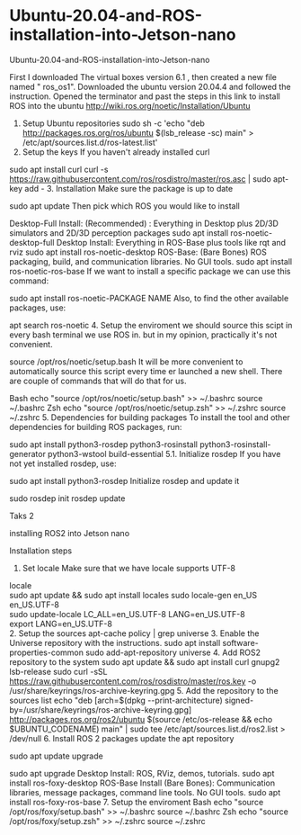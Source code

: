 # Ubuntu-20.04-and-ROS-installation-into-Jetson-nano
Ubuntu-20.04-and-ROS-installation-into-Jetson-nano

First I downloaded The virtual boxes version 6.1  , then created a new file named " ros_os1".
Downloaded the ubuntu version  20.04.4 and followed the instruction.
Opened the terminator and past the steps in this link to install ROS into the ubuntu 
http://wiki.ros.org/noetic/Installation/Ubuntu


1. Setup Ubuntu repositories
sudo sh -c 'echo "deb http://packages.ros.org/ros/ubuntu $(lsb_release -sc) main" > /etc/apt/sources.list.d/ros-latest.list'
2. Setup the keys
If you haven't already installed curl

sudo apt install curl
curl -s https://raw.githubusercontent.com/ros/rosdistro/master/ros.asc | sudo apt-key add -
3. Installation
Make sure the package is up to date

sudo apt update
Then pick which ROS you would like to install

Desktop-Full Install: (Recommended) : Everything in Desktop plus 2D/3D simulators and 2D/3D perception packages
sudo apt install ros-noetic-desktop-full
Desktop Install: Everything in ROS-Base plus tools like rqt and rviz
sudo apt install ros-noetic-desktop
ROS-Base: (Bare Bones) ROS packaging, build, and communication libraries. No GUI tools.
sudo apt install ros-noetic-ros-base
If we want to install a specific package we can use this command:

sudo apt install ros-noetic-PACKAGE NAME
Also, to find the other available packages, use:

apt search ros-noetic
4. Setup the enviroment
we should source this scipt in every bash terminal we use ROS in. but in my opinion, practically it's not convenient.

source /opt/ros/noetic/setup.bash
It will be more convenient to automatically source this script every time er launched a new shell. There are couple of commands that will do that for us.

Bash
echo "source /opt/ros/noetic/setup.bash" >> ~/.bashrc
source ~/.bashrc
Zsh
echo "source /opt/ros/noetic/setup.zsh" >> ~/.zshrc
source ~/.zshrc
5. Dependencies for building packages
To install the tool and other dependencies for building ROS packages, run:

sudo apt install python3-rosdep python3-rosinstall python3-rosinstall-generator python3-wstool build-essential
5.1. Initialize rosdep
If you have not yet installed rosdep, use:

sudo apt install python3-rosdep
Initialize rosdep and update it

sudo rosdep init
rosdep update


Taks 2

installing ROS2 into Jetson nano 

Installation steps
1. Set locale
Make sure that we have locale supports UTF-8

locale  
sudo apt update && sudo apt install locales 
sudo locale-gen en_US en_US.UTF-8  
sudo update-locale LC_ALL=en_US.UTF-8 LANG=en_US.UTF-8  
export LANG=en_US.UTF-8  
2. Setup the sources
apt-cache policy | grep universe
3. Enable the Universe repository with the instructions.
sudo apt install software-properties-common
sudo add-apt-repository universe
4. Add ROS2 repository to the system
sudo apt update && sudo apt install curl gnupg2 lsb-release
sudo curl -sSL https://raw.githubusercontent.com/ros/rosdistro/master/ros.key  -o /usr/share/keyrings/ros-archive-keyring.gpg
5. Add the repository to the sources list
echo "deb [arch=$(dpkg --print-architecture) signed-by=/usr/share/keyrings/ros-archive-keyring.gpg] http://packages.ros.org/ros2/ubuntu $(source /etc/os-release && echo $UBUNTU_CODENAME) main" | sudo tee /etc/apt/sources.list.d/ros2.list > /dev/null
6. Install ROS 2 packages
update the apt repository

sudo apt update
upgrade

sudo apt upgrade
Desktop Install: ROS, RViz, demos, tutorials.
sudo apt install ros-foxy-desktop
ROS-Base Install (Bare Bones): Communication libraries, message packages, command line tools. No GUI tools.
sudo apt install ros-foxy-ros-base
7. Setup the enviroment
Bash
echo "source /opt/ros/foxy/setup.bash" >> ~/.bashrc
source ~/.bashrc
Zsh
echo "source /opt/ros/foxy/setup.zsh" >> ~/.zshrc
source ~/.zshrc
